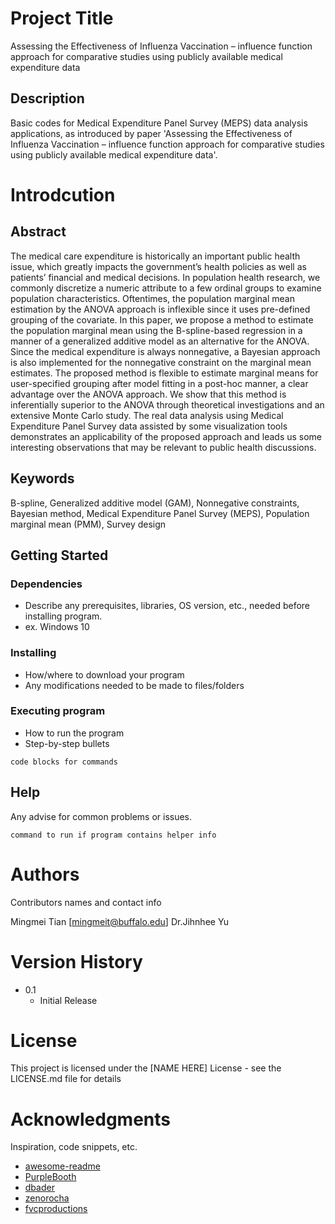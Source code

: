 # Project Title

Assessing the Effectiveness of Influenza Vaccination – influence function approach for comparative studies using publicly available medical expenditure data

## Description

Basic codes for Medical Expenditure Panel Survey (MEPS) data analysis applications, as introduced by paper 'Assessing the Effectiveness of Influenza Vaccination – influence function approach for comparative studies using publicly available medical expenditure data'.

# Introdcution
## Abstract
The medical care expenditure is historically an important public health issue, which greatly impacts the government’s health policies as well as patients’ financial and medical decisions. In population health research, we commonly discretize a numeric attribute to a few ordinal groups to examine population characteristics. Oftentimes, the population marginal mean estimation by the ANOVA approach is inflexible since it uses pre-defined grouping of the covariate. In this paper, we propose a method to estimate the population marginal mean using the B-spline-based regression in a manner of a generalized additive model as an alternative for the ANOVA. Since the medical expenditure is always nonnegative, a Bayesian approach is also implemented for the nonnegative constraint on the marginal mean estimates. The proposed method is flexible to estimate marginal means for user-specified grouping after model fitting in a post-hoc manner, a clear advantage over the ANOVA approach. We show that this method is inferentially superior to the ANOVA through theoretical investigations and an extensive Monte Carlo study. The real data analysis using Medical Expenditure Panel Survey data assisted by some visualization tools demonstrates an applicability of the proposed approach and leads us some interesting observations that may be relevant to public health discussions. 
## Keywords
B-spline, Generalized additive model (GAM), Nonnegative constraints, Bayesian method, Medical Expenditure Panel Survey (MEPS), Population marginal mean (PMM), Survey design


## Getting Started

### Dependencies

* Describe any prerequisites, libraries, OS version, etc., needed before installing program.
* ex. Windows 10

### Installing

* How/where to download your program
* Any modifications needed to be made to files/folders

### Executing program

* How to run the program
* Step-by-step bullets
```
code blocks for commands
```

## Help

Any advise for common problems or issues.
```
command to run if program contains helper info
```

# Authors

Contributors names and contact info

Mingmei Tian [mingmeit@buffalo.edu]
Dr.Jihnhee Yu


# Version History


* 0.1
    * Initial Release

# License

This project is licensed under the [NAME HERE] License - see the LICENSE.md file for details

# Acknowledgments

Inspiration, code snippets, etc.
* [awesome-readme](https://github.com/matiassingers/awesome-readme)
* [PurpleBooth](https://gist.github.com/PurpleBooth/109311bb0361f32d87a2)
* [dbader](https://github.com/dbader/readme-template)
* [zenorocha](https://gist.github.com/zenorocha/4526327)
* [fvcproductions](https://gist.github.com/fvcproductions/1bfc2d4aecb01a834b46)
